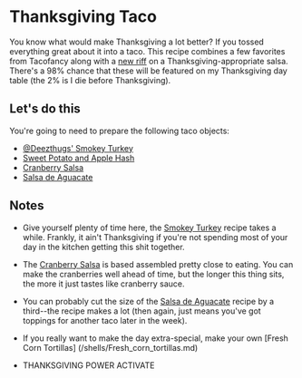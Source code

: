 Thanksgiving Taco
=================

You know what would make Thanksgiving a lot better? If you tossed everything great about it into a taco. This recipe combines a few favorites from Tacofancy along with a [new riff](/condiments/cranberry_salsa.md) on a Thanksgiving-appropriate salsa. There's a 98% chance that these will be featured on my Thanksgiving day table (the 2% is I die before Thanksgiving).

Let's do this
-------------

You're going to need to prepare the following taco objects: 

* [@Deezthugs' Smokey Turkey](/base_layers/smokey_turkey.md)
* [Sweet Potato and Apple Hash](/sweet_potato_and_apple_hash.md)
* [Cranberry Salsa](/condiments/cranberry_salsa.md)
* [Salsa de Aguacate](/condiments/salsa_de_aguacate.md)

Notes
-----

* Give yourself plenty of time here, the [Smokey Turkey](/base_layers/smokey_turkey.md) recipe takes a while. Frankly, it ain't Thanksgiving if you're not spending most of your day in the kitchen getting this shit together. 

* The [Cranberry Salsa](/condiments/cranberry_salsa.md) is based assembled pretty close to eating. You can make the cranberries well ahead of time, but the longer this thing sits, the more it just tastes like cranberry sauce.

* You can probably cut the size of the [Salsa de Aguacate](/condiments/salsa_de_aguacate.md) recipe by a third--the recipe makes a lot (then again, just means you've got toppings for another taco later in the week).

* If you really want to make the day extra-special, make your own [Fresh Corn Tortillas] (/shells/Fresh_corn_tortillas.md)

* THANKSGIVING POWER ACTIVATE